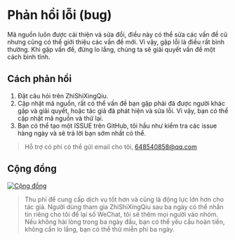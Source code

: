 <!-- 反馈bug -->
# Phản hồi lỗi (bug)

Mã nguồn luôn được cải thiện và sửa đổi, điều này có thể sửa các vấn đề cũ nhưng cũng có thể giới thiệu các vấn đề mới. Vì vậy, gặp lỗi là điều rất bình thường. Khi gặp vấn đề, đừng lo lắng, chúng ta sẽ giải quyết vấn đề một cách bình tĩnh.

## Cách phản hồi

1. Đặt câu hỏi trên ZhiShiXingQiu.
2. Cập nhật mã nguồn, rất có thể vấn đề bạn gặp phải đã được người khác gặp và giải quyết, hoặc tác giả đã phát hiện và sửa lỗi. Vì vậy, bạn có thể cập nhật mã nguồn và thử lại.
3. Bạn có thể tạo một ISSUE trên GitHub, tôi hầu như kiểm tra các issue hàng ngày và sẽ trả lời bạn sớm nhất có thể.
> Hỗ trợ có phí có thể gửi email cho tôi, 648540858@qq.com

## Cộng đồng

[![Cộng đồng](../../_media/shequ.png "shequ")](https://t.zsxq.com/0d8VAD3Dm)
> Thu phí để cung cấp dịch vụ tốt hơn và cũng là động lực lớn hơn cho tác giả. Người dùng tham gia ZhiShiXingQiu sau ba ngày có thể nhắn tin riêng cho tôi để lại số WeChat, tôi sẽ thêm mọi người vào nhóm. Nếu không hài lòng trong ba ngày đầu, bạn có thể yêu cầu hoàn tiền, không cần lo lắng, bạn có thể thử miễn phí ba ngày.
